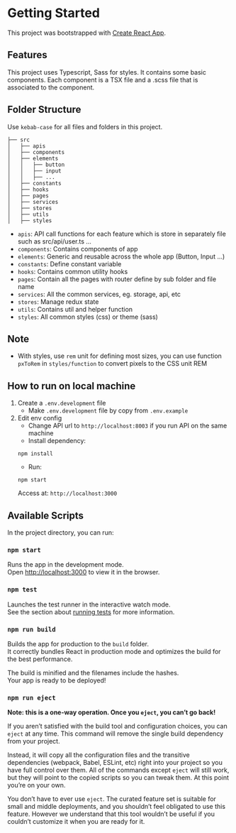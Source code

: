 # Getting Started

This project was bootstrapped with [Create React App](https://github.com/facebook/create-react-app).

## Features

This project uses Typescript, Sass for styles.
It contains some basic components. Each component is a TSX file and a .scss file that is associated to the component.

## Folder Structure

Use `kebab-case` for all files and folders in this project.

```
├── src
│   ├── apis
│   ├── components
│   ├── elements
│   │   ├── button
│   │   ├── input
│   │   ├── ...
│   ├── constants
│   ├── hooks
│   ├── pages
│   ├── services
│   ├── stores
│   ├── utils
│   ├── styles
```

* `apis`: API call functions for each feature which is store in separately file such as src/api/user.ts ...
* `components`: Contains components of app
* `elements`: Generic and reusable across the whole app (Button, Input ...)
* `constants`: Define constant variable
* `hooks`: Contains common utility hooks
* `pages`: Contain all the pages with router define by sub folder and file name
* `services`: All the common services, eg. storage, api, etc
* `stores`: Manage redux state
* `utils`: Contains util and helper function
* `styles`: All common styles (css) or theme (sass)

## Note

* With styles, use `rem` unit for defining most sizes, you can use function `pxToRem` in `styles/function` to convert pixels to the CSS unit REM

## How to run on local machine

1. Create a `.env.development` file
    - Make `.env.development` file by copy from `.env.example`
2. Edit env config
    - Change API url to `http://localhost:8003` if you run API on the same machine
    - Install dependency:
    ```
    npm install
    ```
    - Run:
    ```
    npm start
    ```
    Access at: `http://localhost:3000`

## Available Scripts

In the project directory, you can run:

### `npm start`

Runs the app in the development mode.\
Open [http://localhost:3000](http://localhost:3000) to view it in the browser.

### `npm test`

Launches the test runner in the interactive watch mode.\
See the section about [running tests](https://facebook.github.io/create-react-app/docs/running-tests) for more information.

### `npm run build`

Builds the app for production to the `build` folder.\
It correctly bundles React in production mode and optimizes the build for the best performance.

The build is minified and the filenames include the hashes.\
Your app is ready to be deployed!

### `npm run eject`

**Note: this is a one-way operation. Once you `eject`, you can’t go back!**

If you aren’t satisfied with the build tool and configuration choices, you can `eject` at any time. This command will remove the single build dependency from your project.

Instead, it will copy all the configuration files and the transitive dependencies (webpack, Babel, ESLint, etc) right into your project so you have full control over them. All of the commands except `eject` will still work, but they will point to the copied scripts so you can tweak them. At this point you’re on your own.

You don’t have to ever use `eject`. The curated feature set is suitable for small and middle deployments, and you shouldn’t feel obligated to use this feature. However we understand that this tool wouldn’t be useful if you couldn’t customize it when you are ready for it.
